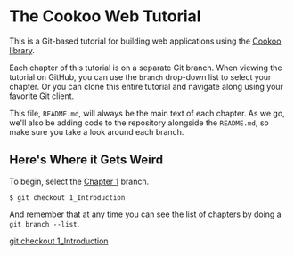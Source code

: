 # The Cookoo Web Tutorial

This is a Git-based tutorial for building web applications using the
[Cookoo library](https://github.com/Masterminds/cookoo).

Each chapter of this tutorial is on a separate Git branch. When viewing
the tutorial on GitHub, you can use the `branch` drop-down list to
select your chapter. Or you can clone this entire tutorial and navigate
along using your favorite Git client.

This file, `README.md`, will always be the main text of each chapter. As
we go, we'll also be adding code to the repository alongside the
`README.md`, so make sure you take a look around each branch.

## Here's Where it Gets Weird

To begin, select the
[Chapter 1](https://github.com/Masterminds/cookoo-web-tutorial/tree/1_Introduction)
branch.

```
$ git checkout 1_Introduction
```

And remember that at any time you can see the list of chapters by doing
a `git branch --list`.

[git checkout 1_Introduction](https://github.com/Masterminds/cookoo-web-tutorial/tree/1_Introduction)
